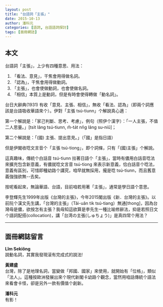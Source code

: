 ```yaml
---
layout: post
title: "台語詞「主張」"
date: 2015-10-13
author: 潘科元
categories: [語詞, 台語語詞探討]
tags: [面冊網誌]
---
```

## 本文

台語詞「主張」，上少有四種意思、用法：

1. 「看法、意見」，干焦會用得做名詞。
2. 「認為」，干焦會用得做動詞。
3. 「主張」，也會使做動詞，也會使做名詞。
4. 「相信」本質上是動詞，但是有時會使得轉做「動名詞」。

台日大辭典(1931) 有收「意見、主張、相信」，無收「看法、認為」（即兩个詞應該是台語吸收華語來个）。伊對「主張 tsú-tiunn」个解說真心適：

第一个解說是：「家己判斷、思考、考慮」，例句（照伊个漢字）：「一人主張，不值二人思量。」[tsi̍t lâng tsú-tiunn, m̄-ta̍t nn̄g lâng su-niû]；

第二个解說是：「(國) 主張、提出意見。」（「國」是指日語）

但是伊閣收唸文言音个「主張 tsú-tiong」，即个詞條，只有「(國)主張」个解說。

這真趣味，傳統个白話音 tsú-tiunn 拄著日語个「主張」，當時有儂用白話音唸法來擴充包含新意義，有儂就唸文言音 tsú-tiong 來表示新意義，佮白話音个唸法，意義有區別，可惜即種幼路个講究，咱早就無採用，攏是唸 tsú-tiunn，而且舊意義強強欲無\--去矣。

按呢看起來，無論華語、台語，目前咱若用著「主張」，通常是學日語个意思。

李登輝先生1999年出版《台灣的主張》，今年2015閣出版《新．台灣的主張》。以前阮个漢文先生講，「台灣的主張」（Tâi-uân tik tsú-tiang）無通[thong]，因為台灣毋是儂，欲按怎有主張？我毋知這欲算是李先生一種比喻修辭法，抑是若照日文个語詞配搭(collocation)，講「台湾の主張(しゅちょう)」是真四常个用法？

---

## 面冊網誌留言

**Lîm Sekiông**  
說動名詞，其實我發現滚有完成式的說法!

**黃建盛**  
台灣，除了是地理名詞，當變做「邦國、國家」來使用，就開始有「位格」，類似「法人」。這種按歐洲發展出來个現代新閣卡幼路个觀念，當然用咱話傳統个語法來看會卡怪，卻是另外一款有價值个創新。

**潘科元**  
有影！
